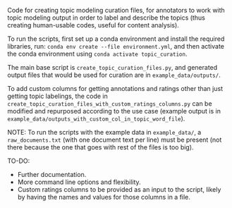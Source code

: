 Code for creating topic modeling curation files, for annotators to work with topic modeling output in order to label and describe the topics (thus creating human-usable codes, useful for content analysis).

To run the scripts, first set up a conda environment and install the required libraries, run: `conda env create --file environment.yml`, and then activate the conda environment using `conda activate topic_curation`.

The main base script is `create_topic_curation_files.py`, and generated output files that would be used for curation are in `example_data/outputs/`. 

To add custom columns for getting annotations and ratings other than just getting topic labelings, the code in `create_topic_curation_files_with_custom_ratings_columns.py` can be modified and repurposed according to the use case (example output is in `example_data/outputs_with_custom_col_in_topic_word_file`).

NOTE: To run the scripts with the example data in `example_data/`, a `raw_documents.txt` (with one document text per line) must be present (not there because the one that goes with rest of the files is too big).

TO-DO: 

- Further documentation.
- More command line options and flexibility. 
- Custom ratings columns to be provided as an input to the script, likely by having the names and values for those columns in a file. 
